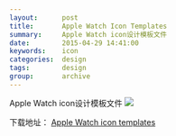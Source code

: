 ```yaml
---
layout:      post
title:       Apple Watch Icon Templates
summary:     Apple Watch icon设计模板文件
date:        2015-04-29 14:41:00
keywords:    icon
categories:  design
tags:        design
group:       archive
---
```


Apple Watch icon设计模板文件
![][image-1]

下载地址：
[Apple Watch icon templates][1]

[1]:	https://github.com/iconfinder/apple-watch-icons "Apple Watch icon templates"

[image-1]:	https://github.com/iconfinder/apple-watch-icons/raw/master/cover.png